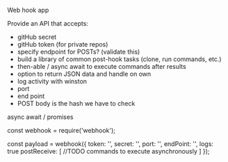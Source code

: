 Web hook app

Provide an API that accepts:

- gitHub secret
- gitHub token (for private repos)
- specify endpoint for POSTs? (validate this)
- build a library of common post-hook tasks (clone, run commands, etc.)
- then-able / async await to execute commands after results
- option to return JSON data and handle on own
- log activity with winston
- port
- end point
- POST body is the hash we have to check

async await / promises


const webhook = require('webhook');

const payload = webhook({
  token: '',
  secret: '',
  port: '',
  endPoint: '',
  logs: true
  postReceive: [
    //TODO commands to execute asynchronously
  ]
});
